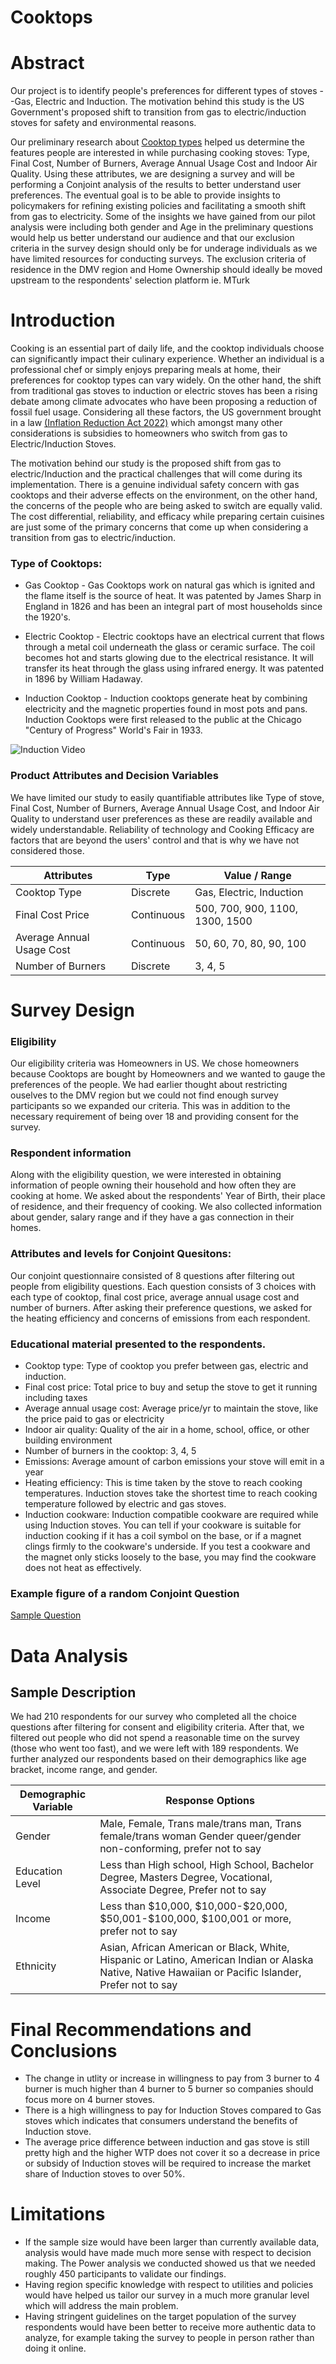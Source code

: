 # Cooktops
# Abstract

Our project is to identify people's preferences for different types of stoves --Gas, Electric and Induction. The motivation behind this study is the US Government's proposed shift to transition from gas to electric/induction stoves for safety and environmental reasons.

Our preliminary research about [Cooktop types](https://docs.google.com/spreadsheets/d/1t7P-EwncM1di8XoGIacFEEggvDJcXtPfUdSaPnEAlM4/edit?usp=sharing) helped us determine the features people are interested in while purchasing cooking stoves: Type, Final Cost, Number of Burners, Average Annual Usage Cost and Indoor Air Quality. Using these attributes, we are designing a survey and will be performing a Conjoint analysis of the results to better understand user preferences. The eventual goal is to be able to provide insights to policymakers for refining existing policies and facilitating a smooth shift from gas to electricity. Some of the insights we have gained from our pilot analysis were including both gender and Age in the preliminary questions would help us better understand our audience and that our exclusion criteria in the survey design should only be for underage individuals as we have limited resources for conducting surveys. The exclusion criteria of residence in the DMV region and Home Ownership should ideally be moved upstream to the respondents' selection platform ie. MTurk

# Introduction

Cooking is an essential part of daily life, and the cooktop individuals choose can significantly impact their culinary experience. Whether an individual is a professional chef or simply enjoys preparing meals at home, their preferences for cooktop types can vary widely. On the other hand, the shift from traditional gas stoves to induction or electric stoves has been a rising debate among climate advocates who have been proposing a reduction of fossil fuel usage. Considering all these factors, the US government brought in a law [(Inflation Reduction Act 2022)](https://www.democrats.senate.gov/imo/media/doc/inflation_reduction_act_of_2022.pdf) which amongst many other considerations is subsidies to homeowners who switch from gas to Electric/Induction Stoves.

The motivation behind our study is the proposed shift from gas to electric/Induction and the practical challenges that will come during its implementation. There is a genuine individual safety concern with gas cooktops and their adverse effects on the environment, on the other hand, the concerns of the people who are being asked to switch are equally valid. The cost differential, reliability, and efficacy while preparing certain cuisines are just some of the primary concerns that come up when considering a transition from gas to electric/induction.

### Type of Cooktops:

-   Gas Cooktop - Gas Cooktops work on natural gas which is ignited and the flame itself is the source of heat. It was patented by James Sharp in England in 1826 and has been an integral part of most households since the 1920's.

-   Electric Cooktop - Electric cooktops have an electrical current that flows through a metal coil underneath the glass or ceramic surface. The coil becomes hot and starts glowing due to the electrical resistance. It will transfer its heat through the glass using infrared energy. It was patented in 1896 by William Hadaway.

-   Induction Cooktop - Induction cooktops generate heat by combining electricity and the magnetic properties found in most pots and pans. Induction Cooktops were first released to the public at the Chicago "Century of Progress" World's Fair in 1933.

![Induction Video](https://www.youtube.com/watch?v=wu1Rcfonxps)


### Product Attributes and Decision Variables

We have limited our study to easily quantifiable attributes like Type of stove, Final Cost, Number of Burners, Average Annual Usage Cost, and Indoor Air Quality to understand user preferences as these are readily available and widely understandable. Reliability of technology and Cooking Efficacy are factors that are beyond the users' control and that is why we have not considered those.

| Attributes                | Type       | Value / Range                   |
|---------------------------|------------|---------------------------------|
| Cooktop Type              | Discrete   | Gas, Electric, Induction        |
| Final Cost Price          | Continuous | 500, 700, 900, 1100, 1300, 1500 |
| Average Annual Usage Cost | Continuous | 50, 60, 70, 80, 90, 100         |
| Number of Burners         | Discrete   | 3, 4, 5                         |

# Survey Design

### Eligibility

Our eligibility criteria was Homeowners in US. We chose homeowners because Cooktops are bought by Homeowners and we wanted to gauge the preferences of the people. We had earlier thought about restricting ouselves to the DMV region but we could not find enough survey participants so we expanded our criteria. This was in addition to the necessary requirement of being over 18 and providing consent for the survey.

### Respondent information

Along with the eligibility question, we were interested in obtaining information of people owning their household and how often they are cooking at home. We asked about the respondents' Year of Birth, their place of residence, and their frequency of cooking. We also collected information about gender, salary range and if they have a gas connection in their homes.

### Attributes and levels for Conjoint Quesitons:

Our conjoint questionnaire consisted of 8 questions after filtering out people from eligibility questions. Each question consists of 3 choices with each type of cooktop, final cost price, average annual usage cost and number of burners. After asking their preference questions, we asked for the heating efficiency and concerns of emissions from each respondent.

### Educational material presented to the respondents.

-   Cooktop type: Type of cooktop you prefer between gas, electric and induction.
-   Final cost price: Total price to buy and setup the stove to get it running including taxes
-   Average annual usage cost: Average price/yr to maintain the stove, like the price paid to gas or electricity
-   Indoor air quality: Quality of the air in a home, school, office, or other building environment
-   Number of burners in the cooktop: 3, 4, 5
-   Emissions: Average amount of carbon emissions your stove will emit in a year
-   Heating efficiency: This is time taken by the stove to reach cooking temperatures. Induction stoves take the shortest time to reach cooking temperature followed by electric and gas stoves.
-   Induction cookware: Induction compatible cookware are required while using Induction stoves. You can tell if your cookware is suitable for induction cooking if it has a coil symbol on the base, or if a magnet clings firmly to the cookware's underside. If you test a cookware and the magnet only sticks loosely to the base, you may find the cookware does not heat as effectively.

### Example figure of a random Conjoint Question

[Sample Question](https://raw.githubusercontent.com/tejasphirke/Cooktops/main/Final_images/sample_conjoint_question_image.JPG)

# Data Analysis

## Sample Description

We had 210 respondents for our survey who completed all the choice questions after filtering for consent and eligibility criteria. After that, we filtered out people who did not spend a reasonable time on the survey (those who went too fast), and we were left with 189 respondents. We further analyzed our respondents based on their demographics like age bracket, income range, and gender.

| Demographic Variable | Response Options                                                                                                                                      |
|---------------------------|---------------------------------------------|
| Gender               | Male, Female, Trans male/trans man, Trans female/trans woman Gender queer/gender non-conforming, prefer not to say                                    |
| Education Level      | Less than High school, High School, Bachelor Degree, Masters Degree, Vocational, Associate Degree, Prefer not to say                                  |
| Income               | Less than \$10,000, \$10,000-\$20,000, \$50,001-\$100,000, \$100,001 or more, prefer not to say                                                       |
| Ethnicity            | Asian, African American or Black, White, Hispanic or Latino, American Indian or Alaska Native, Native Hawaiian or Pacific Islander, Prefer not to say |

# Final Recommendations and Conclusions

- The change in utlity or increase in willingness to pay from 3 burner to 4 burner is much higher than 4 burner to 5 burner so companies should focus more on 4 burner stoves.
- There is a high willingness to pay for Induction Stoves compared to Gas stoves which indicates that consumers understand the benefits of Induction stove.
- The average price difference between induction and gas stove is still pretty high and the higher WTP does not cover it so a decrease in price or subsidy of Induction stoves will be required to increase the market share of Induction stoves to over 50%.

# Limitations

-   If the sample size would have been larger than currently available data, analysis would have made much more sense with respect to decision making. The Power analysis we conducted showed us that we needed roughly 450 participants to validate our findings.
-   Having region specific knowledge with respect to utilities and policies would have helped us tailor our survey in a much more granular level which will address the main problem.
-   Having stringent guidelines on the target population of the survey respondents would have been better to receive more authentic data to analyze, for example taking the survey to people in person rather than doing it online.
